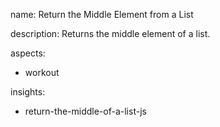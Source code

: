 name: Return the Middle Element from a List

description: Returns the middle element of a list.

aspects:
  - workout

insights:
  - return-the-middle-of-a-list-js